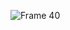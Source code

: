 ![Frame 40](https://github.com/Fitarozz/PolyPower/assets/73397407/4367167b-e802-4509-b4f5-1d3df660960d)
